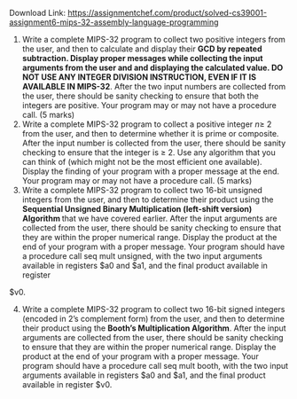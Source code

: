 Download Link: https://assignmentchef.com/product/solved-cs39001-assignment6-mips-32-assembly-language-programming
<br>



<ol>

 <li>Write a complete MIPS-32 program to collect two positive integers from the user, and then to calculate and display their <strong>GCD by repeated subtraction. Display proper messages while collecting the input arguments from the user and and displaying the calculated value. DO NOT USE ANY INTEGER DIVISION INSTRUCTION, EVEN IF IT IS AVAILABLE IN MIPS-32</strong>. After the two input numbers are collected from the user, there should be sanity checking to ensure that both the integers are positive. Your program may or may not have a procedure call. (5 marks)</li>

 <li>Write a complete MIPS-32 program to collect a positive integer <em>n</em>≥ 2 from the user, and then to determine whether it is prime or composite. After the input number is collected from the user, there should be sanity checking to ensure that the integer is ≥ 2. Use any algorithm that you can think of (which might not be the most efficient one available). Display the finding of your program with a proper message at the end. Your program may or may not have a procedure call. (5 marks)</li>

 <li>Write a complete MIPS-32 program to collect two 16-bit unsigned integers from the user, and then to determine their product using the <strong>Sequential Unsigned Binary Multiplication (left-shift version) Algorithm </strong>that we have covered earlier. After the input arguments are collected from the user, there should be sanity checking to ensure that they are within the proper numerical range. Display the product at the end of your program with a proper message. Your program should have a procedure call seq mult unsigned, with the two input arguments available in registers $a0 and $a1, and the final product available in register</li>

</ol>

$v0.

<ol start="4">

 <li>Write a complete MIPS-32 program to collect two 16-bit signed integers (encoded in 2’s complement form) from the user, and then to determine their product using the <strong>Booth’s Multiplication Algorithm</strong>. After the input arguments are collected from the user, there should be sanity checking to ensure that they are within the proper numerical range. Display the product at the end of your program with a proper message. Your program should have a procedure call seq mult booth, with the two input arguments available in registers $a0 and $a1, and the final product available in register $v0.</li>

</ol>